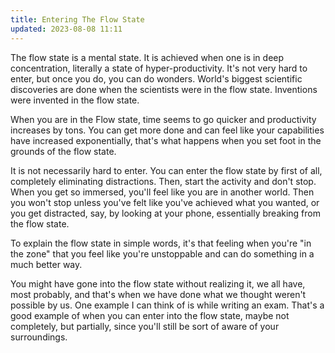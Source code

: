 ```yaml
---
title: Entering The Flow State
updated: 2023-08-08 11:11
---
```


The flow state is a mental state. It is achieved when one is in deep concentration, literally a state of hyper-productivity. It's not very hard to enter, but once you do, you can do wonders. World's biggest scientific discoveries are done when the scientists were in the flow state. Inventions were invented in the flow state.

When you are in the Flow state, time seems to go quicker and productivity increases by tons. You can get more done and can feel like your capabilities have increased exponentially, that's what happens when you set foot in the grounds of the flow state.

It is not necessarily hard to enter. You can enter the flow state by first of all, completely eliminating distractions. Then, start the activity and don't stop. When you get so immersed, you'll feel like you are in another world. Then you won't stop unless you've felt like you've achieved what you wanted, or you get distracted, say, by looking at your phone, essentially breaking from the flow state.

To explain the flow state in simple words, it's that feeling when you're "in the zone" that you feel like you're unstoppable and can do something in a much better way.

You might have gone into the flow state without realizing it, we all have, most probably, and that's when we have done what we thought weren't possible by us. One example I can think of is while writing an exam. That's a good example of when you can enter into the flow state, maybe not completely, but partially, since you'll still be sort of aware of your surroundings.
